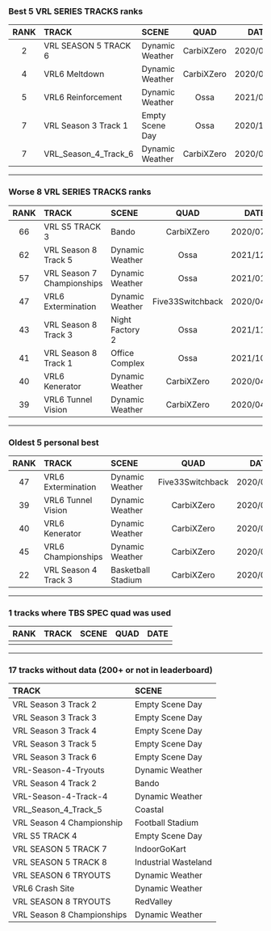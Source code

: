 ### Best 5 VRL SERIES TRACKS ranks
|RANK|TRACK|SCENE|QUAD|DATE|
|:---:|:---|:---|:---:|:---:|
|2|VRL SEASON 5 TRACK 6|Dynamic Weather|CarbiXZero|2020/08/27|
|4|VRL6 Meltdown|Dynamic Weather|CarbiXZero|2020/07/28|
|5|VRL6 Reinforcement|Dynamic Weather|Ossa|2021/09/03|
|7|VRL Season 3 Track 1|Empty Scene Day|Ossa|2020/12/15|
|7|VRL_Season_4_Track_6|Dynamic Weather|CarbiXZero|2020/07/28|
---
### Worse 8 VRL SERIES TRACKS ranks
|RANK|TRACK|SCENE|QUAD|DATE|
|:---:|:---|:---|:---:|:---:|
|66|VRL S5 TRACK 3|Bando|CarbiXZero|2020/07/14|
|62|VRL Season 8 Track 5|Dynamic Weather|Ossa|2021/12/20|
|57|VRL Season 7 Championships|Dynamic Weather|Ossa|2021/01/03|
|47|VRL6 Extermination|Dynamic Weather|Five33Switchback|2020/04/11|
|43|VRL Season 8 Track 3|Night Factory 2|Ossa|2021/11/25|
|41|VRL Season 8 Track 1|Office Complex|Ossa|2021/10/29|
|40|VRL6 Kenerator|Dynamic Weather|CarbiXZero|2020/04/24|
|39|VRL6 Tunnel Vision|Dynamic Weather|CarbiXZero|2020/04/15|
---
### Oldest 5 personal best
|RANK|TRACK|SCENE|QUAD|DATE|
|:---:|:---|:---|:---:|:---:|
|47|VRL6 Extermination|Dynamic Weather|Five33Switchback|2020/04/11|
|39|VRL6 Tunnel Vision|Dynamic Weather|CarbiXZero|2020/04/15|
|40|VRL6 Kenerator|Dynamic Weather|CarbiXZero|2020/04/24|
|45|VRL6 Championships|Dynamic Weather|CarbiXZero|2020/04/29|
|22|VRL Season 4 Track 3|Basketball Stadium|CarbiXZero|2020/05/16|
---
### 1 tracks where TBS SPEC quad was used
|RANK|TRACK|SCENE|QUAD|DATE|
|:---:|:---|:---|:---:|:---:|
||||||
---
### 17 tracks without data (200+ or not in leaderboard)
|TRACK|SCENE|
|:---|:---|
|VRL Season 3 Track 2|Empty Scene Day|
|VRL Season 3 Track 3|Empty Scene Day|
|VRL Season 3 Track 4|Empty Scene Day|
|VRL Season 3 Track 5|Empty Scene Day|
|VRL Season 3 Track 6|Empty Scene Day|
|VRL-Season-4-Tryouts|Dynamic Weather|
|VRL Season 4 Track 2|Bando|
|VRL-Season-4-Track-4|Dynamic Weather|
|VRL_Season_4_Track_5|Coastal|
|VRL Season 4 Championship|Football Stadium|
|VRL S5 TRACK 4|Empty Scene Day|
|VRL SEASON 5 TRACK 7|IndoorGoKart|
|VRL SEASON 5 TRACK 8|Industrial Wasteland|
|VRL SEASON 6 TRYOUTS|Dynamic Weather|
|VRL6 Crash Site|Dynamic Weather|
|VRL SEASON 8 TRYOUTS|RedValley|
|VRL Season 8 Championships|Dynamic Weather|
